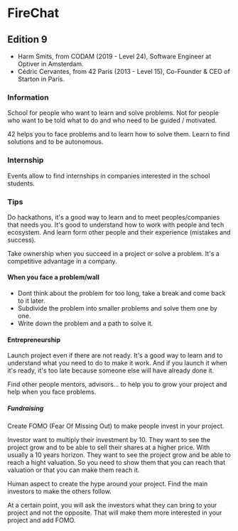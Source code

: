 # FireChat

## Edition 9

-  Harm Smits, from CODAM (2019 - Level 24), Software Engineer at Optiver in Amsterdam.
-  Cédric Cervantes, from 42 Paris (2013 - Level 15), Co-Founder & CEO of Starton in Paris.

### Information

School for people who want to learn and solve problems. Not for people who want to be told what to do and who need to be guided / motivated.

42 helps you to face problems and to learn how to solve them. Learn to find solutions and to be autonomous.

### Internship

Events allow to find internships in companies interested in the school students.

### Tips

Do hackathons, it's a good way to learn and to meet peoples/companies that needs you. It's good to understand how to work with people and tech ecosystem. And learn form other people and their experience (mistakes and success).

Take ownership when you succeed in a project or solve a problem. It's a competitive advantage in a company.

#### When you face a problem/wall

- Dont think about the problem for too long, take a break and come back to it later.
- Subdivide the problem into smaller problems and solve them one by one.
- Write down the problem and a path to solve it.

#### Entrepreneurship

Launch project even if there are not ready. It's a good way to learn and to understand what you need to do to make it work. And if you launch it when it's ready, it's too late because someone else will have already done it.

Find other people mentors, advisors... to help you to grow your project and help when you face problems.

##### Fundraising

Create FOMO (Fear Of Missing Out) to make people invest in your project.

Investor want to multiply their investment by 10. They want to see the project grow and to be able to sell their shares at a higher price. With usually a 10 years horizon.
They want to see the project grow and be able to reach a hight valuation. So you need to show them that you can reach that valuation or that you can make them reach it.

Human aspect to create the hype around your project. Find the main investors to make the others follow.

At a certain point, you will ask the investors what they can bring to your project and not the opposite. That will make them more interested in your project and add FOMO.